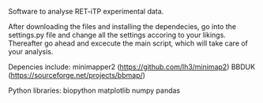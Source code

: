 Software to analyse RET-iTP experimental data.

After downloading the files and installing the dependecies, 
go into the settings.py file and change all the settings accoring to your likings. 
Thereafter go ahead and excecute the main script, which will take care of your analysis.


Depencies include:
minimapper2 (https://github.com/lh3/minimap2)
BBDUK (https://sourceforge.net/projects/bbmap/)

Python libraries:
biopython
matplotlib
numpy
pandas

